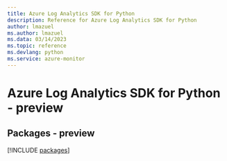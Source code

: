 ```yaml
---
title: Azure Log Analytics SDK for Python
description: Reference for Azure Log Analytics SDK for Python
author: lmazuel
ms.author: lmazuel
ms.data: 03/14/2023
ms.topic: reference
ms.devlang: python
ms.service: azure-monitor
---
```

# Azure Log Analytics SDK for Python - preview
## Packages - preview
[!INCLUDE [packages](log-analytics-index.md)]